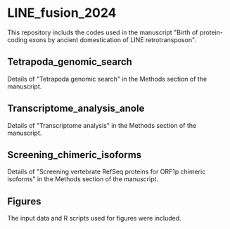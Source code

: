 # LINE_fusion_2024
This repository includs the codes used in the manuscript "Birth of protein-coding exons by ancient domestication of LINE retrotransposon".

## Tetrapoda_genomic_search
Details of "Tetrapoda genomic search" in the Methods section of the manuscript.
## Transcriptome_analysis_anole
Details of "Transcriptome analysis" in the Methods section of the manuscript.
## Screening_chimeric_isoforms
Details of "Screening vertebrate RefSeq proteins for ORF1p chimeric isoforms" in the Methods section of the manuscript.
## Figures
The input data and R scripts used for figures were included.
